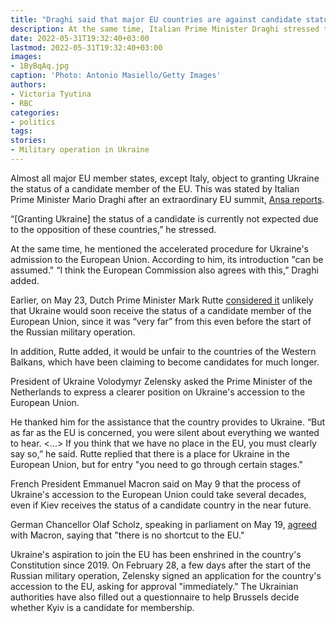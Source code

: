 ```yaml
---
title: "Draghi said that major EU countries are against candidate status for Ukraine"
description: At the same time, Italian Prime Minister Draghi stressed that Rome is in favor of granting Kyiv the status of a candidate for the European Union.
date: 2022-05-31T19:32:40+03:00
lastmod: 2022-05-31T19:32:40+03:00
images:
- 1ByBqAq.jpg
caption: 'Photo: Antonio Masiello/Getty Images'
authors:
- Victoria Tyutina
- RBC
categories:
- politics
tags:
stories:
- Military operation in Ukraine
---
```


Almost all major EU member states, except Italy, object to granting Ukraine the status of a candidate member of the EU. This was stated by Italian Prime Minister Mario Draghi after an extraordinary EU summit, [Ansa reports](https://www.ansa.it/sito/notizie/cronaca/2022/05/31/da-bruxelles-la-conferenza-stampa-di-draghi_cdc51368-9222-4bc6-9ca2-b935537aab5d.html).

“[Granting Ukraine] the status of a candidate is currently not expected due to the opposition of these countries,” he stressed.

At the same time, he mentioned the accelerated procedure for Ukraine's admission to the European Union. According to him, its introduction "can be assumed." “I think the European Commission also agrees with this,” Draghi added.

Earlier, on May 23, Dutch Prime Minister Mark Rutte [considered it](https://nltimes.nl/2022/05/23/unlikely-ukraine-will-become-candidate-eu-membership-dutch-pm) unlikely that Ukraine would soon receive the status of a candidate member of the European Union, since it was “very far” from this even before the start of the Russian military operation.

In addition, Rutte added, it would be unfair to the countries of the Western Balkans, which have been claiming to become candidates for much longer.

President of Ukraine Volodymyr Zelensky asked the Prime Minister of the Netherlands to express a clearer position on Ukraine's accession to the European Union.

He thanked him for the assistance that the country provides to Ukraine. “But as far as the EU is concerned, you were silent about everything we wanted to hear. <...> If you think that we have no place in the EU, you must clearly say so,” he said. Rutte replied that there is a place for Ukraine in the European Union, but for entry "you need to go through certain stages."

French President Emmanuel Macron said on May 9 that the process of Ukraine's accession to the European Union could take several decades, even if Kiev receives the status of a candidate country in the near future.

German Chancellor Olaf Scholz, speaking in parliament on May 19, [agreed](https://www.ft.com/content/c008539e-e994-40c7-85de-2f47491dca35) with Macron, saying that "there is no shortcut to the EU."

Ukraine's aspiration to join the EU has been enshrined in the country's Constitution since 2019. On February 28, a few days after the start of the Russian military operation, Zelensky signed an application for the country's accession to the EU, asking for approval "immediately." The Ukrainian authorities have also filled out a questionnaire to help Brussels decide whether Kyiv is a candidate for membership.

